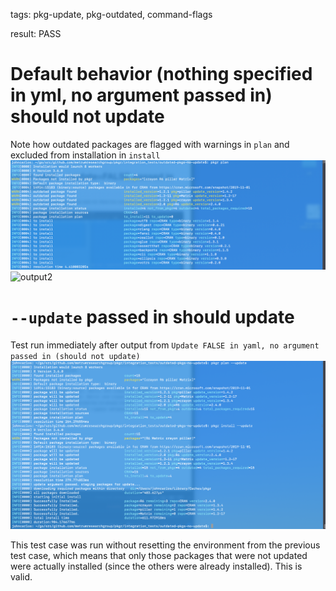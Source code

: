 tags: pkg-update, pkg-outdated, command-flags

result: PASS

# Default behavior (nothing specified in yml, no argument passed in) should not update
Note how outdated packages are flagged with warnings in `plan` and excluded from installation in `install`
![output1](default_plan.png)
![output2](default_install.png)

# `--update` passed in should update
Test run immediately after output from `Update FALSE in yaml, no argument passed in (should not update)`
![output](update_flag.png)

This test case was run without resetting the environment from the previous test case, which means that only those packages that were not updated were actually installed (since the others were already installed). This is valid.
